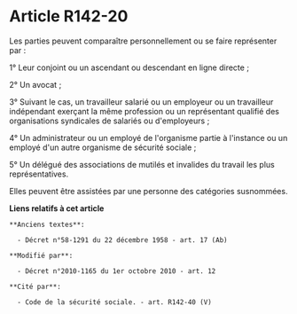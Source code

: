 # Article R142-20

Les parties peuvent comparaître personnellement ou se faire représenter par :

1° Leur conjoint ou un ascendant ou descendant en ligne directe ;

2° Un avocat ;

3° Suivant le cas, un travailleur salarié ou un employeur ou un travailleur indépendant exerçant la même profession ou un
représentant qualifié des organisations syndicales de salariés ou d'employeurs ;

4° Un administrateur ou un employé de l'organisme partie à l'instance ou un employé d'un autre organisme de sécurité
sociale ;

5° Un délégué des associations de mutilés et invalides du travail les plus représentatives.

Elles peuvent être assistées par une personne des catégories susnommées.

**Liens relatifs à cet article**

	**Anciens textes**:

	  - Décret n°58-1291 du 22 décembre 1958 - art. 17 (Ab)

	**Modifié par**:

	  - Décret n°2010-1165 du 1er octobre 2010 - art. 12

	**Cité par**:

	  - Code de la sécurité sociale. - art. R142-40 (V)
